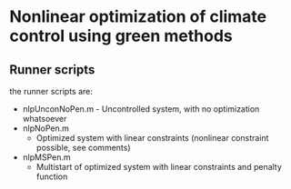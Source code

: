 # Nonlinear optimization of climate control using green methods

## Runner scripts
the runner scripts are:
- nlpUnconNoPen.m
      - Uncontrolled system, with no optimization whatsoever
- nlpNoPen.m
    - Optimized system with linear constraints (nonlinear constraint possible, see comments)
- nlpMSPen.m
    - Multistart of optimized system with linear constraints and penalty function

